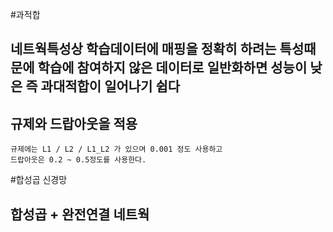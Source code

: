 #과적합
  ## 네트웍특성상 학습데이터에 매핑을 정확히 하려는 특성때문에 학습에 참여하지 않은 데이터로 일반화하면 성능이 낮은 즉 과대적합이 일어나기 쉽다
  ## 규제와 드랍아웃을 적용
    규제에는 L1 / L2 / L1_L2 가 있으며 0.001 정도 사용하고
    드랍아웃은 0.2 ~ 0.5정도를 사용한다.
#합성곱 신경망
  ## 합성곱 + 완전연결 네트웍
